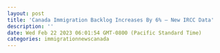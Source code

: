 ```yaml
---
layout: post
title: 'Canada Immigration Backlog Increases By 6% – New IRCC Data'
description: ''
date: Wed Feb 22 2023 06:01:54 GMT-0800 (Pacific Standard Time)
categories: immigrationnewscanada
---
```


